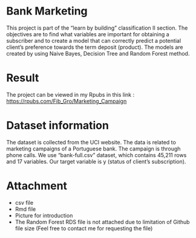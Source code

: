 # Bank Marketing

This project is part of the “learn by building” classification II section. The objectives are to find what variables are important for obtaining a subscriber and to create a model that can correctly predict a potential client’s preference towards the term deposit (product). The models are created by using Naive Bayes, Decision Tree and Random Forest method.

# Result 

The project can be viewed in my Rpubs in this link : https://rpubs.com/Fib_Gro/Marketing_Campaign

# Dataset information 

The dataset is collected from the UCI website. The data is related to marketing campaigns of a Portuguese bank. The campaign is through phone calls. We use “bank-full.csv” dataset, which contains 45,211 rows and 17 variables. Our target variable is y (status of client’s subscription). 

# Attachment 

- csv file 
- Rmd file 
- Picture for introduction 
- The Random Forest RDS file is not attached due to limitation of Github file size (Feel free to contact me for requesting the file)
